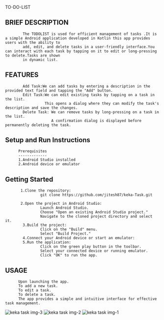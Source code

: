 TO-DO-LIST

BRIEF DESCRIPTION
-----------------

            The TODOLIST is used for efficient management of tasks .It is a simple Android application developed in Kotlin this app provides users with the ability to
            add, edit, and delete tasks in a user-friendly interface.You can interact with each task by tapping on it to edit or long-pressing to delete.Tasks are shown 
            in dynamic list.

FEATURES
--------
            Add Task:We can add tasks by entering a description in the provided text field and tapping the "Add" button.
            Edit Task:We can edit existing tasks by tapping on a task in the list.
                      This opens a dialog where they can modify the task's description and save the changes.
            Delete Task: We can remove tasks by long-pressing on a task in the list. 
                         A confirmation dialog is displayed before permanently deleting the task.

Setup and Run Instructions
--------------------------

          Prerequisites
          -------------
          1.Android Studio installed
          2.Android device or emulator

Getting Started
---------------

           1.Clone the repository:
                    git clone https://github.com/jitesh87/keka-Task.git

           2.Open the project in Android Studio:
                    Launch Android Studio.
                    Choose "Open an existing Android Studio project."
                    Navigate to the cloned project directory and select it.
            3.Build the project:
                    Click on the "Build" menu.
                    Select "Build Project."
            4.Connect your Android device or start an emulator:
            5.Run the application:
                    Click on the green play button in the toolbar.
                    Select your connected device or running emulator.
                    Click "OK" to run the app.

USAGE
-----

          Upon launching the app.
          To add a new task.
          To edit a task.
          To delete a task.
          The app provides a simple and intuitive interface for effective task management.


![keka task img-3](https://github.com/jitesh87/keka-Task/assets/84616284/b14ec3db-7dfc-4fe1-bba0-da6307d68398)
![keka task img-2](https://github.com/jitesh87/keka-Task/assets/84616284/ca18f4a0-5f95-4c0a-99ca-4fece88e73e2)
![keka task img-1](https://github.com/jitesh87/keka-Task/assets/84616284/a842f849-1501-49e4-be6f-54edc4732073)

